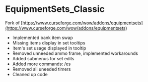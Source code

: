EquipmentSets_Classic
=====================

Fork of [https://www.curseforge.com/wow/addons/equipmentsets](https://www.curseforge.com/wow/addons/equipmentsets)

* Implemented bank item swap
* Missing items display in set tooltips
* Item's set usage displayed in tooltip
* Removed unneeded ammo frame, implemented workarounds
* Added submenus for set edits
* Added more commands: /es
* Removed all uneeded timers
* Cleaned up code
